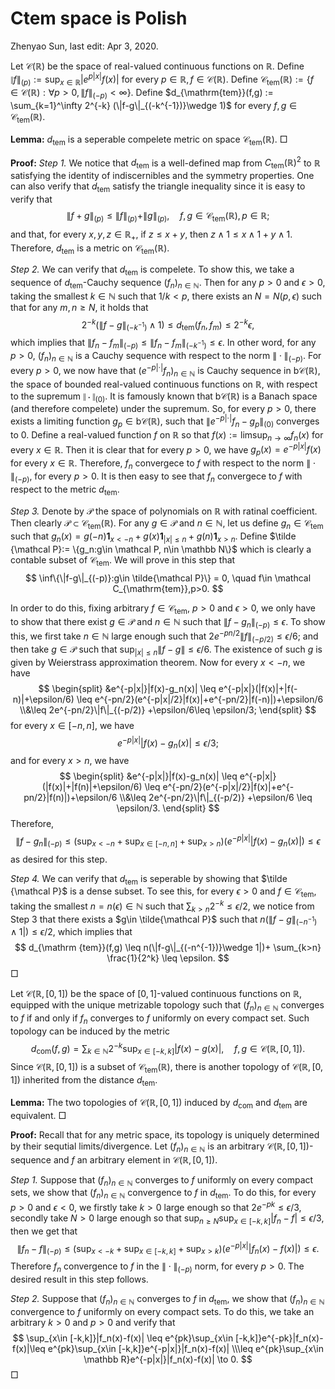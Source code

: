 # Ctem space is Polish

Zhenyao Sun, last edit: Apr 3, 2020.

Let $\mathcal C(\mathbb R)$ be the space of real-valued continuous functions on $\mathbb R$. Define $\|f\|_{(p)} := \sup_{x\in \mathbb R} |e^{p|x|}f(x)|$ for every $p\in \mathbb R, f\in \mathcal C(\mathbb R)$. Define $\mathcal C_{\mathrm{tem}}(\mathbb R):=\{f\in \mathcal C(\mathbb R): \forall p > 0,\|f\|_{(-p)}<\infty\}.$ Define $d_{\mathrm{tem}}(f,g) := \sum_{k=1}^\infty 2^{-k}  (\|f-g\|_{(-k^{-1})}\wedge 1)$ for every $f,g\in \mathcal C_{\mathrm {tem}}(\mathbb R).$

**Lemma:** $d_{\mathrm{tem}}$ is a seperable compelete metric on space $\mathcal C_{\mathrm{tem}}(\mathbb R)$. $\Box$

**Proof:** *Step 1.* We notice that $d_{\mathrm{tem}}$ is a well-defined map from $C_{\mathrm{tem}}(\mathbb R)^2$ to $\mathbb R$ satisfying the identity of indiscernibles and the symmetry properties. One can also verify that $d_{\mathrm{tem}}$ satisfy the triangle inequality since it is easy to verify that 
$$
\|f+g\|_{(p)}\leq \|f\|_{(p)}+\|g\|_{(p)}, \quad f,g\in \mathcal C_{\mathrm {tem}}(\mathbb R), p\in \mathbb R;
$$
and that, for every $x,y,z \in \mathbb R_+$, if $z\leq x+y$, then $z\wedge 1 \leq x\wedge 1+y\wedge 1$. Therefore, $d_{\mathrm{tem}}$ is a metric on $\mathcal C_{\mathrm{tem}}(\mathbb R)$.

*Step 2.* We can verify that $d_{\mathrm{tem}}$ is compelete. To show this, we take a sequence of $d_{\mathrm{tem}}$-Cauchy sequence $(f_n)_{n\in \mathbb N}$. Then for any $p>0$ and $\epsilon > 0$, taking the smallest $k\in \mathbb N$ such that $1/k<p$, there exists an $N=N(p,\epsilon)$ such that for any $m,n\geq N$, it holds that
$$
2^{-k}(\|f-g\|_{(-k^{-1})}\wedge 1)\leq d_{\mathrm{tem}}(f_n,f_m) \leq 2^{-k}\epsilon,
$$
which implies that $\|f_n-f_m\|_{(-p)} \leq \|f_n-f_m\|_{(-k^{-1})}\leq \epsilon$. In other word, for any $p>0$, $(f_n)_{n\in \mathbb N}$ is a Cauchy sequence with respect to the norm $\|\cdot\|_{(-p)}$. For every $p>0$, we now have that $(e^{-p|\cdot|}f_n)_{n\in \mathbb N}$ is Cauchy sequence in $\mathrm b\mathcal C(\mathbb R)$, the space of bounded real-valued continuous functions on $\mathbb R$, with respect to the supremum $\|\cdot\|_{(0)}$. It is famously known that $\mathrm b\mathcal C(\mathbb R)$ is a Banach space (and therefore compelete) under the supremum. So, for every $p>0$, there exists a limiting function $g_p\in \mathrm b\mathcal C(\mathbb R)$, such that $\|e^{-p|\cdot|}f_n - g_p\|_{(0)}$ converges to $0$. Define a real-valued function $f$ on $\mathbb R$ so that $f(x):= \limsup_{n\to\infty}f_n(x)$ for every $x\in \mathbb R$. Then it is clear that for every $p>0$, we have $g_p(x) = e^{-p|x|}f(x)$ for every $x\in \mathbb R$. Therefore, $f_n$ convergece to $f$ with respect to the norm $\|\cdot\|_{(-p)}$, for every $p>0$. It is then easy to see that  $f_n$ convergece to $f$ with respect to the metric $d_{\mathrm{tem}}$.

*Step 3.* Denote by $\mathcal P$ the space of polynomials on $\mathbb R$ with ratinal coefficient. Then clearly $\mathcal P \subset \mathcal C_{\mathrm{tem}}(\mathbb R)$. For any $g\in \mathcal P$ and $n\in \mathbb N$, let us define $g_n\in \mathcal C_{\mathrm{tem}}$ such that $g_n(x) = g(-n)\mathbf 1_{x<-n}+g(x)\mathbf 1_{|x|\leq n} + g(n)\mathbf 1_{x>n}$. Define $\tilde {\mathcal P}:= \{g_n:g\in \mathcal P, n\in \mathbb N\}$ which is clearly a contable subset of $\mathcal C_{\mathrm{tem}}$. We will prove in this step that 
$$
\inf\{\|f-g\|_{(-p)}:g\in \tilde{\mathcal P}\} = 0, \quad f\in \mathcal C_{\mathrm{tem}},p>0. 
$$

In order to do this, fixing arbitrary $f\in \mathcal C_{\mathrm {tem}}$, $p>0$ and  $\epsilon>0$, we only have to show that there exist $g\in \mathcal P$ and $n\in \mathbb N$ such that $\|f-g_n\|_{(-p)} \leq \epsilon$. To show this, we first take $n\in \mathbb N$ large enough such that $2e^{-pn/2}\|f\|_{(-p/2)}\leq \epsilon/6$; and then take $g\in \mathcal P$ such that $\sup_{|x|\leq n}\|f-g\|\leq \epsilon/6$. The existence of such $g$ is given by Weierstrass approximation theorem. Now for every $x<-n$, we have
$$
\begin{split}
&e^{-p|x|}|f(x)-g_n(x)| \leq e^{-p|x|}(|f(x)|+|f(-n)|+\epsilon/6) 
\leq e^{-pn/2}(e^{-p|x|/2}|f(x)|+e^{-pn/2}|f(-n)|)+\epsilon/6
\\&\leq 2e^{-pn/2}\|f\|_{(-p/2)} +\epsilon/6\leq \epsilon/3;
\end{split}
$$
for every $x\in [-n,n]$, we have
$$
e^{-p|x|}|f(x)-g_n(x)| \leq \epsilon/3;
$$
and for every $x>n$, we have
$$
\begin{split}
&e^{-p|x|}|f(x)-g_n(x)| \leq e^{-p|x|}(|f(x)|+|f(n)|+\epsilon/6) 
\leq e^{-pn/2}(e^{-p|x|/2}|f(x)|+e^{-pn/2}|f(n)|)+\epsilon/6
\\&\leq 2e^{-pn/2}\|f\|_{(-p/2)} +\epsilon/6 \leq \epsilon/3.
\end{split}
$$
Therefore,
$$
\|f-g_n\|_{(-p)} \leq (\sup_{x<-n}+\sup_{x\in [-n,n]} + \sup_{x>n}) \big(e^{-p|x|}|f(x)-g_n(x)|\big) \leq \epsilon
$$
as desired for this step.

*Step 4.* We can verify that $d_{\mathrm {tem}}$ is seperable by showing that $\tilde {\mathcal P}$ is a dense subset. To see this, for every $\epsilon > 0$ and $f\in \mathcal C_{\mathrm{tem}}$, taking the smallest $n=n(\epsilon)\in \mathbb N$ such that $\sum_{k>n} 2^{-k} \leq \epsilon/2$, we notice from Step 3 that there exists a $g\in \tilde{\mathcal P}$ such that $n(\|f-g\|_{(-n^{-1})}\wedge 1|) \leq \epsilon/2$, which implies that 
$$
d_{\mathrm {tem}}(f,g) \leq n(\|f-g\|_{(-n^{-1})}\wedge 1|)+ \sum_{k>n} \frac{1}{2^k} \leq \epsilon.
$$
$\Box$

Let $\mathcal C(\mathbb R,[0,1])$ be the space of $[0,1]$-valued continuous functions on $\mathbb R$, equipped with the unique metrizable topology such that $(f_n)_{n\in \mathbb N}$ converges to $f$ if and only if $f_n$ converges to $f$ uniformly on every compact set. Such topology can be induced by the metric
$$
d_{\text{com}}(f,g) = \sum_{k\in \mathbb N} 2^{-k} \sup_{x\in [-k,k]}|f(x)-g(x)|, \quad f,g\in \mathcal C(\mathbb R,[0,1]).
$$
Since $\mathcal C(\mathbb R,[0,1])$ is a subset of $\mathcal C_{\text{tem}}(\mathbb R)$, there is another topology of $\mathcal C(\mathbb R,[0,1])$ inherited from the distance $d_{\text{tem}}$.

**Lemma:** The two topologies of $\mathcal C(\mathbb R,[0,1])$ induced by $d_{\text{com}}$ and $d_{\text{tem}}$ are equivalent. $\Box$

**Proof:** Recall that for any metric space, its topology is uniquely determined by their sequtial limits/divergence.  Let $(f_n)_{n\in \mathbb N}$ is an arbitrary $\mathcal C(\mathbb R,[0,1])$-sequence and $f$ an arbitrary element in $\mathcal C(\mathbb R,[0,1])$. 

*Step 1.* Suppose that $(f_n)_{n\in \mathbb N}$ converges to $f$ uniformly on every compact sets, we show that $(f_n)_{n\in \mathbb N}$ convergence to $f$ in $d_{\text{tem}}$. To do this, for every $p>0$ and $\epsilon <0$, we firstly take $k>0$ large enough so that $2e^{-pk}\leq \epsilon/3$, secondly take $N>0$ large enough so that $\sup_{n\geq N}\sup_{x\in [-k,k]}|f_n-f|\leq \epsilon/3$,  then we get that
$$
\|f_n-f\|_{(-p)} \leq (\sup_{x<-k}+\sup_{x\in [-k,k]} + \sup_{x>k}) \big(e^{-p|x|}|f_n(x)-f(x)|\big) \leq \epsilon.
$$
Therefore $f_n$ convergence to $f$ in the $\|\cdot\|_{(-p)}$ norm, for every $p>0$. The desired result in this step follows.

*Step 2.* Suppose that $(f_n)_{n\in \mathbb N}$ converges to $f$ in $d_{\text{tem}}$, we show that $(f_n)_{n\in \mathbb N}$ convergence to $f$ uniformly on every compact sets. To do this, we take an arbitrary $k>0$ and $p>0$ and verify that
$$
\sup_{x\in [-k,k]}|f_n(x)-f(x)| \leq e^{pk}\sup_{x\in [-k,k]}e^{-pk}|f_n(x)-f(x)|\leq e^{pk}\sup_{x\in [-k,k]}e^{-p|x|}|f_n(x)-f(x)|
\\\leq e^{pk}\sup_{x\in \mathbb R}e^{-p|x|}|f_n(x)-f(x)| \to 0.
$$
$\Box$